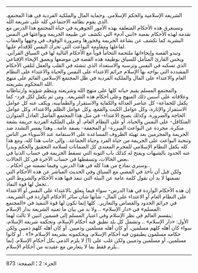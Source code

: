 ------------------------------------------------------------------------

الشريعة الإسلامية والحكم الإسلامي. وحماية المال والملكية الفردية في هذا
المجتمع، الذي يقوم نظامه الاجتماعي كله على شريعة الله.  
وتستغرق هذه الأحكام المتعلقة بهذه الأمور الجوهرية في حياة المجتمع هذا
الدرس مع تقدمة لهذه الأحكام بقصة «ابني آدم» التي تكشف عن طبيعة الجريمة
وبواعثها في النفس البشرية كما تكشف عن بشاعة الجريمة وفجورها وضرورة
الوقوف في وجهها والعقاب لفاعلها ومقاومة البواعث التي تحرك النفس للإقدام
عليها.  
وتبدو القصة وإيحاءاتها ملتحمة التحاماً قوياً مع الأحكام التالية لها في
السياق القرآني. ويحس القارئ المتأمل للسياق بوظيفة هذه القصة في موضعها
وبعمق الإيحاء الإقناعي الذي تسكبه في النفس وترسبه والاستعداد الذي تنشئه
في القلب والعقل لتلقي الأحكام المشددة التي يواجه بها الإسلام جرائم
الاعتداء على النفس والحياة والاعتداء على النظام العام والاعتداء على
المال والملكية الفردية في ظل المجتمع الإسلامي القائم على منهج الله
المحكوم بشريعته.  
والمجتمع المسلم يقيم حياته كلها على منهج الله وشريعته وينظم شؤونه
وارتباطاته وعلاقاته على أسس ذلك المنهج وعلى أحكام هذه الشريعة.. ومن ثم
يكفل لكل فرد- كما يكفل للجماعة- كل عناصر العدالة والكفاية والاستقرار
والطمأنينة، ويكف عنه كل عوامل الاستفزاز والإثارة، وكل عوامل الكبت
والقمع، وكل عوامل الظلم والاعتداء، وكل عوامل الحاجة والضرورة. وكذلك يصبح
الاعتداء- في مثل هذا المجتمع الفاضل العادل المتوازن المتكافل- على النفس
والحياة، أو على النظام العام، أو على الملكية الفردية جريمة بشعة منكرة،
مجردة عن البواعث المبررة- أو المخففة- بصفة عامة.. وهذا يفسر التشدد ضد
الجريمة والمجرمين بعد تهيئة الظروف المساعدة على الاستقامة عند الأسوياء
من الناس وتنحية البواعث على الجريمة من حياة الفرد وحياة الجماعة.. وإلى
جانب هذا كله، ومع هذا كله يكفل النظام الإسلامي للمجرم المعتدي كل
الضمانات لسلامة التحقيق والحكم ويدرأ عنه الحدود بالشبهات ويفتح له كذلك
باب التوبة التي تسقط الجريمة في حساب الدنيا في بعض الحالات، وتسقطها في
حساب الآخرة في كل الحالات.  
.. وسنرى نماذج من هذا كله في هذا الدرس، وفيما تضمنه من أحكام..  
ولكن قبل أن نأخذ في المضي مع السياق وفي الحديث المباشر عن هذه الأحكام
التي تضمنها لا بد أن نقول كلمة عامة عن البيئة التي تنفذ فيها هذه الأحكام
والشروط التي تجعل لها قوة النفاذ..  
إن هذه الأحكام الواردة في هذا الدرس- سواء فيما يتعلق بالاعتداء على النفس
أو الاعتداء على النظام العام أو الاعتداء على المال- شأنها شأن سائر
الأحكام الواردة في الشريعة، في جرائم الحدود والقصاص والتعازير.. كلها
إنما تكون لها قوة التنفيذ في «المجتمع المسلم» في «دار الإسلام» .. ولا بد
من بيان ما تعنيه الشريعة بدار الإسلام:  
ينقسم العالم في نظر الإسلام وفي اعتبار المسلم إلى قسمين اثنين لا ثالث
لهما:  
الأول: «دار الإسلام» .. وتشمل كل بلد تطبق فيه أحكام الإسلام، وتحكمه
شريعة الإسلام، سواء كان أهله كلهم مسلمين، أو كان أهله مسلمين وذميين. أو
كان أهله كلهم ذميين ولكن حكامه مسلمون يطبقون فيه أحكام الإسلام، ويحكمونه
بشريعة الإسلام «1» . أو كانوا مسلمين، أو مسلمين وذميين ولكن غلب على (1)
لا يلزم الذمي بكل أحكام الإسلام. إنما يلزم فقط بما لا يتعارض مع عقيدته
من أحكام الإسلام..

------------------------------------------------------------------------

الجزء: 2 ¦ الصفحة: 873
